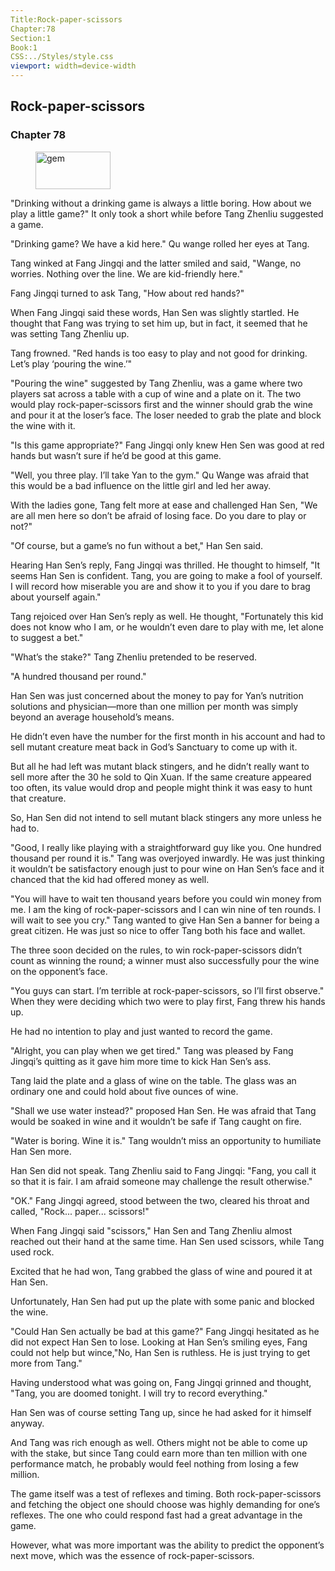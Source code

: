 ```yaml
---
Title:Rock-paper-scissors 
Chapter:78 
Section:1 
Book:1 
CSS:../Styles/style.css 
viewport: width=device-width
---
```

  
## Rock-paper-scissors
### Chapter 78
  
<figure>
	<img src="../Images/gem.gif" alt="gem" id="gem" width="120" height="60" />
</figure>
  

  
"Drinking without a drinking game is always a little boring. How about we play a little game?" It only took a short while before Tang Zhenliu suggested a game.

"Drinking game? We have a kid here." Qu wange rolled her eyes at Tang.

Tang winked at Fang Jingqi and the latter smiled and said, "Wange, no worries. Nothing over the line. We are kid-friendly here."

Fang Jingqi turned to ask Tang, "How about red hands?"

When Fang Jingqi said these words, Han Sen was slightly startled. He thought that Fang was trying to set him up, but in fact, it seemed that he was setting Tang Zhenliu up.

Tang frowned. "Red hands is too easy to play and not good for drinking. Let’s play ‘pouring the wine.’"

"Pouring the wine" suggested by Tang Zhenliu, was a game where two players sat across a table with a cup of wine and a plate on it. The two would play rock-paper-scissors first and the winner should grab the wine and pour it at the loser’s face. The loser needed to grab the plate and block the wine with it.

"Is this game appropriate?" Fang Jingqi only knew Hen Sen was good at red hands but wasn’t sure if he’d be good at this game.

"Well, you three play. I’ll take Yan to the gym." Qu Wange was afraid that this would be a bad influence on the little girl and led her away.

With the ladies gone, Tang felt more at ease and challenged Han Sen, "We are all men here so don’t be afraid of losing face. Do you dare to play or not?"

"Of course, but a game’s no fun without a bet," Han Sen said.

Hearing Han Sen’s reply, Fang Jingqi was thrilled. He thought to himself, "It seems Han Sen is confident. Tang, you are going to make a fool of yourself. I will record how miserable you are and show it to you if you dare to brag about yourself again."

Tang rejoiced over Han Sen’s reply as well. He thought, "Fortunately this kid does not know who I am, or he wouldn’t even dare to play with me, let alone to suggest a bet."

"What’s the stake?" Tang Zhenliu pretended to be reserved.

"A hundred thousand per round."

Han Sen was just concerned about the money to pay for Yan’s nutrition solutions and physician—more than one million per month was simply beyond an average household’s means.

He didn’t even have the number for the first month in his account and had to sell mutant creature meat back in God’s Sanctuary to come up with it.

But all he had left was mutant black stingers, and he didn’t really want to sell more after the 30 he sold to Qin Xuan. If the same creature appeared too often, its value would drop and people might think it was easy to hunt that creature.

So, Han Sen did not intend to sell mutant black stingers any more unless he had to.

"Good, I really like playing with a straightforward guy like you. One hundred thousand per round it is." Tang was overjoyed inwardly. He was just thinking it wouldn’t be satisfactory enough just to pour wine on Han Sen’s face and it chanced that the kid had offered money as well.

"You will have to wait ten thousand years before you could win money from me. I am the king of rock-paper-scissors and I can win nine of ten rounds. I will wait to see you cry." Tang wanted to give Han Sen a banner for being a great citizen. He was just so nice to offer Tang both his face and wallet.

The three soon decided on the rules, to win rock-paper-scissors didn’t count as winning the round; a winner must also successfully pour the wine on the opponent’s face.

"You guys can start. I’m terrible at rock-paper-scissors, so I’ll first observe." When they were deciding which two were to play first, Fang threw his hands up.

He had no intention to play and just wanted to record the game.

"Alright, you can play when we get tired." Tang was pleased by Fang Jingqi’s quitting as it gave him more time to kick Han Sen’s ass.

Tang laid the plate and a glass of wine on the table. The glass was an ordinary one and could hold about five ounces of wine.

"Shall we use water instead?" proposed Han Sen. He was afraid that Tang would be soaked in wine and it wouldn’t be safe if Tang caught on fire.

"Water is boring. Wine it is." Tang wouldn’t miss an opportunity to humiliate Han Sen more.

Han Sen did not speak. Tang Zhenliu said to Fang Jingqi: "Fang, you call it so that it is fair. I am afraid someone may challenge the result otherwise."

"OK." Fang Jingqi agreed, stood between the two, cleared his throat and called, "Rock... paper... scissors!"

When Fang Jingqi said "scissors," Han Sen and Tang Zhenliu almost reached out their hand at the same time. Han Sen used scissors, while Tang used rock.

Excited that he had won, Tang grabbed the glass of wine and poured it at Han Sen.

Unfortunately, Han Sen had put up the plate with some panic and blocked the wine.

"Could Han Sen actually be bad at this game?" Fang Jingqi hesitated as he did not expect Han Sen to lose. Looking at Han Sen’s smiling eyes, Fang could not help but wince,"No, Han Sen is ruthless. He is just trying to get more from Tang."

Having understood what was going on, Fang Jingqi grinned and thought, "Tang, you are doomed tonight. I will try to record everything."

Han Sen was of course setting Tang up, since he had asked for it himself anyway.

And Tang was rich enough as well. Others might not be able to come up with the stake, but since Tang could earn more than ten million with one performance match, he probably would feel nothing from losing a few million.

The game itself was a test of reflexes and timing. Both rock-paper-scissors and fetching the object one should choose was highly demanding for one’s reflexes. The one who could respond fast had a great advantage in the game.

However, what was more important was the ability to predict the opponent’s next move, which was the essence of rock-paper-scissors.